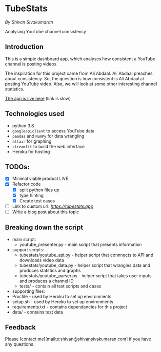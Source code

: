 # TubeStats

*By Shivan Sivakumaran*

Analysing YouTube channel consistency

## Introduction

This is a simple dashboard app, which analyses how consistent a YouTube channel is posting videos.

The inspiration for this project came from Ali Abdaal. Ali Abdaal preaches about consistency. So, the question is how consistent is Ali Abdaal at posting YouTube video. Also, we will look at some other interesting channel statistics.

[The app is live here](https://tubestats0.herokuapp.com) (link is slow)

## Technologies used
- python 3.8
- `googleapiclient` to access YouTube data
- `pandas` and `NumPy` for data wrangling 
- `altair` for graphing
- `streamlit` to build the web interface 
- Heroku for hosting

## TODOs:
- [X] Minimal viable product LIVE
- [X] Refactor code
	- [X] split python files up
	- [X] type hinting
	- [X] Create test cases
- [ ] Link to custom url: *https://tubestats.app*
- [ ] Write a blog post about this topic

## Breaking down the script

- main script:
	- youtube_presenter.py - main script that presents information
- support scripts:
	- tubestats/youtube_api.py - helper script that connnects to API and downloads video data
	- tubestats/youtube_data.py - helper script that wrangles data and produces statstics and graphs
	- tubestats/youtube_parser.py - helper script that takes user inputs and produces a channel ID
	- tests/ - contain all test scripts and cases
- supporting files:
- Procfile - used by Heroku to set up environments
- setup.sh - used by Heroku to set up environments
- requirements.txt - contains dependancies for this project
- data/ - contains test data

## Feedback

Please [contact me](mailto:shivan@shivansivakumaran.com] if you have any questions.
